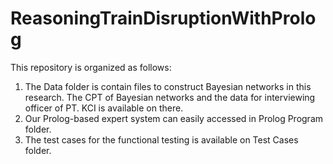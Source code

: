 # ReasoningTrainDisruptionWithProlog
This repository is organized as follows:

1. The Data folder is contain files to construct Bayesian networks in this research. The CPT of Bayesian networks and the data for interviewing officer of PT. KCI is available on there.
2. Our Prolog-based expert system can easily accessed in Prolog Program folder.
3. The test cases for the functional testing is available on Test Cases folder.



